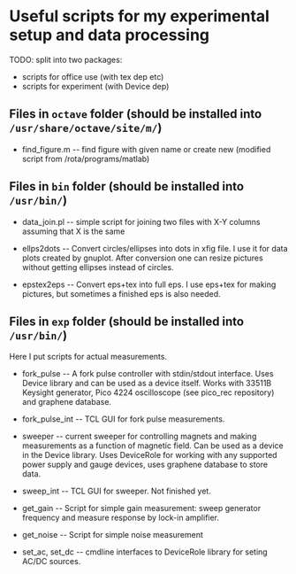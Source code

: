 # Useful scripts for my experimental setup and data processing

TODO: split into two packages:
- scripts for office use (with tex dep etc)
- scripts for experiment (with Device dep)

## Files in `octave` folder (should be installed into `/usr/share/octave/site/m/`)

* find_figure.m -- find figure with given name or create new
  (modified script from /rota/programs/matlab)

## Files in `bin` folder (should be installed into `/usr/bin/`)

* data_join.pl -- simple script for joining two files with X-Y columns
assuming that X is the same

* ellps2dots -- Convert circles/ellipses into dots in xfig file. I use it for data plots
created by gnuplot. After conversion one can resize pictures without
getting ellipses instead of circles.

* epstex2eps -- Convert eps+tex into full eps. I use eps+tex for making pictures,
but sometimes a finished eps is also needed.

## Files in `exp` folder (should be installed into `/usr/bin/`)

Here I put scripts for actual measurements.

* fork_pulse -- A fork pulse controller with stdin/stdout interface. Uses
Device library and can be used as a device itself.
Works with 33511B Keysight generator, Pico 4224 oscilloscope
(see pico_rec repository) and graphene database.

* fork_pulse_int -- TCL GUI for fork pulse measurements.

* sweeper -- current sweeper for controlling magnets and making
measurements as a function of magnetic field. Can be used as a device in
the Device library. Uses DeviceRole for working with any supported power
supply and gauge devices, uses graphene database to store data.

* sweep_int -- TCL GUI for sweeper. Not finished yet.

* get_gain -- Script for simple gain measurement: sweep generator frequency and measure
response by lock-in amplifier.

* get_noise -- Script for simple noise measurement

* set_ac, set_dc -- cmdline interfaces to DeviceRole library
for seting AC/DC sources.
